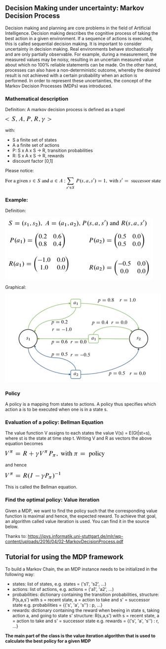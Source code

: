 ## Decision Making under uncertainty: Markov Decision Process

Decision making and planning are core problems in the field of Artificial Intelligence. Decision making describes the cognitive process of taking the best action in a given environment. If a sequence of actions is executed, this is called sequential decision making. 
It is important to consider uncertainty in decision making. Real environments behave stochastically and are only partially observable. For example, during a measurement, the measured values may be noisy, resulting in an uncertain measured value about which no 100% reliable statements can be made. On the other hand, processes can also have a non-deterministic outcome, whereby the desired result is not achieved with a certain probability when an action is performed. In order to represent these uncertainties, the concept of the Markov Decision Processes (MDPs) was introduced.

### Mathematical description
Definition: A markov decision process is defined as a tupel

![def](assets/15o22.png)

with: 
 - S a finite set of states
 - A a finite set of actions
 - P: S x A x S -> R, transition probabilities
 - R: S x A x S -> R, rewards
 - discount factor [0,1]
 
Please notice:

![mdp_tupel](assets/15o2p.png)

### Example:
Definition:

![MDP Definition](assets/mdp_def.png)

Graphical: 

![MDP Figure](assets/mdp.png)


### Policy
A policy is a mapping from states to actions. A policy thus specifies which action a is to be executed when one 
is in a state s.
### Evaluation of a policy: Bellman Equation
The value function V assigns to each states the value V(s) = E(Gt|st=s), where st is the state at time step t.
Writing V and R as vectors the above equation becomes 

![def](assets/15qq9.png)

and hence

![def](assets/15qqa.png)

This is called the Bellman equation.

### Find the optimal policy: Value iteration
Given a MDP, we want to find the policy such that the corresponding value function is maximal and hence, 
the expected reward. 
To achieve that goal, an algorithm called value iteration is used.
You can find it in the source below.

Thanks to: https://ipvs.informatik.uni-stuttgart.de/mlr/wp-content/uploads/2016/04/02-MarkovDecisionProcess.pdf
## Tutorial for using the MDP framework
To build a Markov Chain, the an MDP instance needs to be initialized in the following way:
- states: list of states, e.g. states = ('s1', 's2', ...)
- actions: list of actions, e.g. actions = ('a1', 'a2', ...)
- probabilities: dictionary containing the transition probabilities,
                            structure: P(s,a,s') with s = recent state, a = action to take and s' = successor state
                            e.g. probabilities = {('s', 'a', 's'') : p, ...}
- rewards: dictionary containing the reward when beeing in state s, taking action a, and going to state s'
                            structure: R(s,a,s') with s = recent state, a = action to take and s' = successor state
                            e.g. rewards = {('s', 'a', 's'') : r, ...}
                            
**The main part of the class is the value iteration algorithm that is used to calculate the best policy for a given MDP**                        
